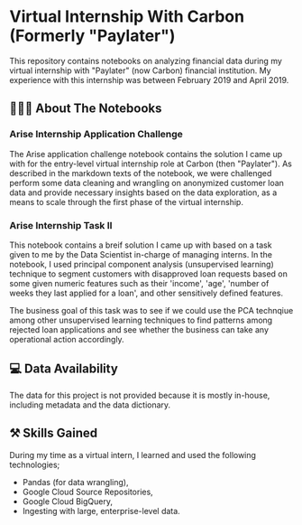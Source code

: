 # Virtual Internship With Carbon (Formerly "Paylater")
This repository contains notebooks on analyzing financial data during my virtual internship with "Paylater" (now Carbon) financial institution. My experience with this internship was between February 2019 and April 2019.

## 👨🏽‍💻 About The Notebooks

### Arise Internship Application Challenge

The Arise application challenge notebook contains the solution I came up with for the entry-level virtual internship role at Carbon (then "Paylater"). As described in the markdown texts of the notebook, we were challenged perform some data cleaning and wrangling on anonymized customer loan data and provide necessary insights based on the data exploration, as a means to scale through the first phase of the virtual internship.

### Arise Internship Task II
This notebook contains a breif solution I came up with based on a task given to me by the Data Scientist in-charge of managing interns. In the notebook, I used principal component analysis (unsupervised learning) technique to segment customers with disapproved loan requests based on some given numeric features such as their 'income', 'age', 'number of weeks they last applied for a loan', and other sensitively defined features.

The business goal of this task was to see if we could use the PCA technqiue among other unsupervised learning techniques to find patterns among rejected loan applications and see whether the business can take any operational action accordingly.

## 💻 Data Availability
The data for this project is not provided because it is mostly in-house, including metadata and the data dictionary.

## ⚒ Skills Gained
During my time as a virtual intern, I learned and used the following technologies;
- Pandas (for data wrangling),
- Google Cloud Source Repositories,
- Google Cloud BigQuery,
- Ingesting with large, enterprise-level data.
